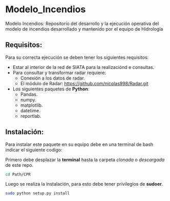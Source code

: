 # Modelo_Incendios
Modelo Incendios: Repositorio del desarrollo y la ejecución operativa del modelo de incendios desarrollado y mantenido por el equipo de Hidrología

## Requisitos:

Para su correcta ejecución se deben tener los siguientes requisitos:

- Estar al interior de la red de SIATA para la realizaciónd e consultas. 
- Para consultar y transformar radar requiere: 
	- Conexión a los datos de radar. 
	- El módulo de Radar: https://github.com/nicolas998/Radar.git
- Los siguientes paquetes de **Python**:
	- Pandas.
	- numpy.
	- matplotlib.
	- datetime.
	- reportlab.
	
## Instalación:

Para instalar este paquete en su equipo debe en una terminal de bash indicar el siguiente 
codigo:

Primero debe desplazar la **terminal** hasta la carpeta *clonada* o *descargada* de este repo.

```bash
cd Path/CPR
```

Luego se realiza la instalación, para esto debe tener privilegios de **sudoer**.

```bash
sudo python setup.py install
```

